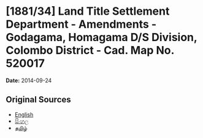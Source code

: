# [1881/34] Land Title Settlement Department - Amendments - Godagama, Homagama D/S Division, Colombo District - Cad. Map No. 520017

**Date:** 2014-09-24

## Original Sources

- [English](https://documents.gov.lk/view/extra-gazettes/2014/9/1881-34_E.pdf)
- [සිංහල](https://documents.gov.lk/view/extra-gazettes/2014/9/1881-34_S.pdf)
- [தமிழ்](https://documents.gov.lk/view/extra-gazettes/2014/9/1881-34_T.pdf)
